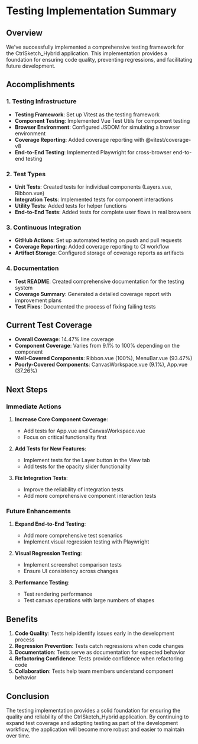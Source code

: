 # Testing Implementation Summary

## Overview

We've successfully implemented a comprehensive testing framework for the CtrlSketch_Hybrid application. This implementation provides a foundation for ensuring code quality, preventing regressions, and facilitating future development.

## Accomplishments

### 1. Testing Infrastructure

- **Testing Framework**: Set up Vitest as the testing framework
- **Component Testing**: Implemented Vue Test Utils for component testing
- **Browser Environment**: Configured JSDOM for simulating a browser environment
- **Coverage Reporting**: Added coverage reporting with @vitest/coverage-v8
- **End-to-End Testing**: Implemented Playwright for cross-browser end-to-end testing

### 2. Test Types

- **Unit Tests**: Created tests for individual components (Layers.vue, Ribbon.vue)
- **Integration Tests**: Implemented tests for component interactions
- **Utility Tests**: Added tests for helper functions
- **End-to-End Tests**: Added tests for complete user flows in real browsers

### 3. Continuous Integration

- **GitHub Actions**: Set up automated testing on push and pull requests
- **Coverage Reporting**: Added coverage reporting to CI workflow
- **Artifact Storage**: Configured storage of coverage reports as artifacts

### 4. Documentation

- **Test README**: Created comprehensive documentation for the testing system
- **Coverage Summary**: Generated a detailed coverage report with improvement plans
- **Test Fixes**: Documented the process of fixing failing tests

## Current Test Coverage

- **Overall Coverage**: 14.47% line coverage
- **Component Coverage**: Varies from 9.1% to 100% depending on the component
- **Well-Covered Components**: Ribbon.vue (100%), MenuBar.vue (93.47%)
- **Poorly-Covered Components**: CanvasWorkspace.vue (9.1%), App.vue (37.26%)

## Next Steps

### Immediate Actions

1. **Increase Core Component Coverage**:
   - Add tests for App.vue and CanvasWorkspace.vue
   - Focus on critical functionality first

2. **Add Tests for New Features**:
   - Implement tests for the Layer button in the View tab
   - Add tests for the opacity slider functionality

3. **Fix Integration Tests**:
   - Improve the reliability of integration tests
   - Add more comprehensive component interaction tests

### Future Enhancements

1. **Expand End-to-End Testing**:
   - Add more comprehensive test scenarios
   - Implement visual regression testing with Playwright

2. **Visual Regression Testing**:
   - Implement screenshot comparison tests
   - Ensure UI consistency across changes

3. **Performance Testing**:
   - Test rendering performance
   - Test canvas operations with large numbers of shapes

## Benefits

1. **Code Quality**: Tests help identify issues early in the development process
2. **Regression Prevention**: Tests catch regressions when code changes
3. **Documentation**: Tests serve as documentation for expected behavior
4. **Refactoring Confidence**: Tests provide confidence when refactoring code
5. **Collaboration**: Tests help team members understand component behavior

## Conclusion

The testing implementation provides a solid foundation for ensuring the quality and reliability of the CtrlSketch_Hybrid application. By continuing to expand test coverage and adopting testing as part of the development workflow, the application will become more robust and easier to maintain over time.